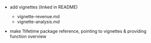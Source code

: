 
- add vignettes (linked in README)
    + vignette-revenue.md
    + vignette-analysis.md
    
- make ?lifetime package reference, pointing to vignettes & providing function overview
